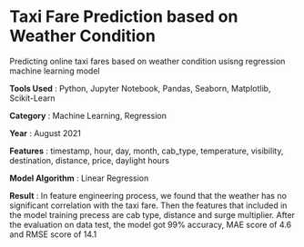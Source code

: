 # Taxi Fare Prediction based on Weather Condition
Predicting online taxi fares based on weather condition usisng regression machine learning model

**Tools Used** : Python, Jupyter Notebook, Pandas, Seaborn, Matplotlib, Scikit-Learn

**Category** : Machine Learning, Regression

**Year** : August 2021

**Features** : timestamp, hour, day, month, cab_type, temperature, visibility, destination, distance, price, daylight hours

**Model Algorithm** : Linear Regression

**Result** : In feature engineering process, we found that the weather has no significant correlation with the taxi fare. Then the features that included in the model training precess are cab type, distance and surge multiplier. After the evaluation on data test, the model got 99% accuracy, MAE score of 4.6 and RMSE score of 14.1

